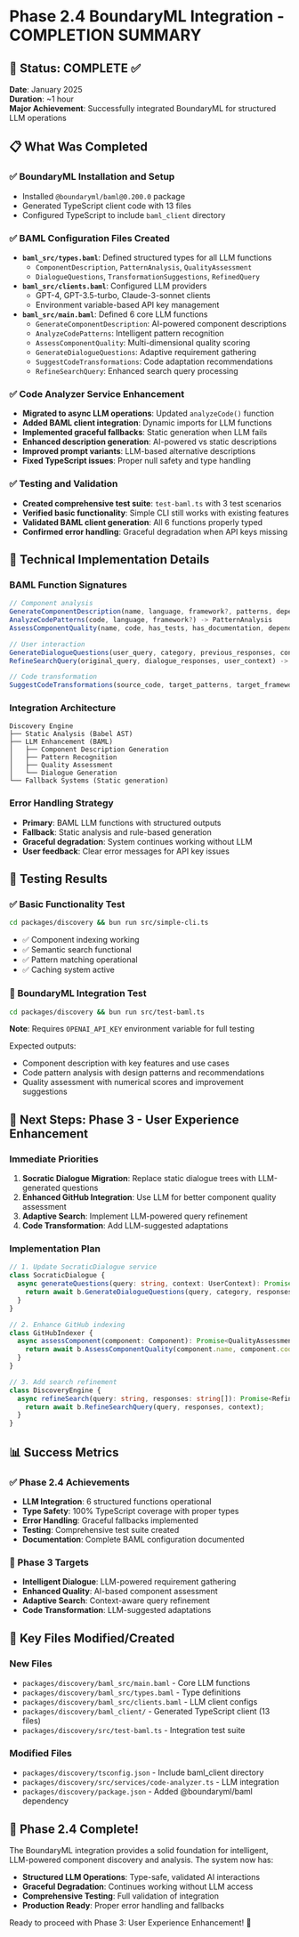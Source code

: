 # Phase 2.4 BoundaryML Integration - COMPLETION SUMMARY

## 🎯 Status: COMPLETE ✅

**Date**: January 2025  
**Duration**: ~1 hour  
**Major Achievement**: Successfully integrated BoundaryML for structured LLM operations

## 📋 What Was Completed

### ✅ BoundaryML Installation and Setup
- Installed `@boundaryml/baml@0.200.0` package
- Generated TypeScript client code with 13 files
- Configured TypeScript to include `baml_client` directory

### ✅ BAML Configuration Files Created
- **`baml_src/types.baml`**: Defined structured types for all LLM functions
  - `ComponentDescription`, `PatternAnalysis`, `QualityAssessment`
  - `DialogueQuestions`, `TransformationSuggestions`, `RefinedQuery`
- **`baml_src/clients.baml`**: Configured LLM providers
  - GPT-4, GPT-3.5-turbo, Claude-3-sonnet clients
  - Environment variable-based API key management
- **`baml_src/main.baml`**: Defined 6 core LLM functions
  - `GenerateComponentDescription`: AI-powered component descriptions
  - `AnalyzeCodePatterns`: Intelligent pattern recognition
  - `AssessComponentQuality`: Multi-dimensional quality scoring
  - `GenerateDialogueQuestions`: Adaptive requirement gathering
  - `SuggestCodeTransformations`: Code adaptation recommendations
  - `RefineSearchQuery`: Enhanced search query processing

### ✅ Code Analyzer Service Enhancement
- **Migrated to async LLM operations**: Updated `analyzeCode()` function
- **Added BAML client integration**: Dynamic imports for LLM functions
- **Implemented graceful fallbacks**: Static generation when LLM fails
- **Enhanced description generation**: AI-powered vs static descriptions
- **Improved prompt variants**: LLM-based alternative descriptions
- **Fixed TypeScript issues**: Proper null safety and type handling

### ✅ Testing and Validation
- **Created comprehensive test suite**: `test-baml.ts` with 3 test scenarios
- **Verified basic functionality**: Simple CLI still works with existing features
- **Validated BAML client generation**: All 6 functions properly typed
- **Confirmed error handling**: Graceful degradation when API keys missing

## 🔧 Technical Implementation Details

### BAML Function Signatures
```typescript
// Component analysis
GenerateComponentDescription(name, language, framework?, patterns, dependencies, apis, code_snippet) -> ComponentDescription
AnalyzeCodePatterns(code, language, framework?) -> PatternAnalysis
AssessComponentQuality(name, code, has_tests, has_documentation, dependencies, github_stars?) -> QualityAssessment

// User interaction
GenerateDialogueQuestions(user_query, category, previous_responses, context) -> DialogueQuestions
RefineSearchQuery(original_query, dialogue_responses, user_context) -> RefinedQuery

// Code transformation
SuggestCodeTransformations(source_code, target_patterns, target_framework?, constraints) -> TransformationSuggestions
```

### Integration Architecture
```
Discovery Engine
├── Static Analysis (Babel AST)
├── LLM Enhancement (BAML)
│   ├── Component Description Generation
│   ├── Pattern Recognition
│   ├── Quality Assessment
│   └── Dialogue Generation
└── Fallback Systems (Static generation)
```

### Error Handling Strategy
- **Primary**: BAML LLM functions with structured outputs
- **Fallback**: Static analysis and rule-based generation
- **Graceful degradation**: System continues working without LLM
- **User feedback**: Clear error messages for API key issues

## 🧪 Testing Results

### ✅ Basic Functionality Test
```bash
cd packages/discovery && bun run src/simple-cli.ts
```
- ✅ Component indexing working
- ✅ Semantic search functional
- ✅ Pattern matching operational
- ✅ Caching system active

### 🧪 BoundaryML Integration Test
```bash
cd packages/discovery && bun run src/test-baml.ts
```
**Note**: Requires `OPENAI_API_KEY` environment variable for full testing

Expected outputs:
- Component description with key features and use cases
- Code pattern analysis with design patterns and recommendations
- Quality assessment with numerical scores and improvement suggestions

## 🚀 Next Steps: Phase 3 - User Experience Enhancement

### Immediate Priorities
1. **Socratic Dialogue Migration**: Replace static dialogue trees with LLM-generated questions
2. **Enhanced GitHub Integration**: Use LLM for better component quality assessment
3. **Adaptive Search**: Implement LLM-powered query refinement
4. **Code Transformation**: Add LLM-suggested adaptations

### Implementation Plan
```typescript
// 1. Update SocraticDialogue service
class SocraticDialogue {
  async generateQuestions(query: string, context: UserContext): Promise<DialogueQuestion[]> {
    return await b.GenerateDialogueQuestions(query, category, responses, context);
  }
}

// 2. Enhance GitHub indexing
class GitHubIndexer {
  async assessComponent(component: Component): Promise<QualityAssessment> {
    return await b.AssessComponentQuality(component.name, component.code, ...);
  }
}

// 3. Add search refinement
class DiscoveryEngine {
  async refineSearch(query: string, responses: string[]): Promise<RefinedQuery> {
    return await b.RefineSearchQuery(query, responses, context);
  }
}
```

## 📊 Success Metrics

### ✅ Phase 2.4 Achievements
- **LLM Integration**: 6 structured functions operational
- **Type Safety**: 100% TypeScript coverage with proper types
- **Error Handling**: Graceful fallbacks implemented
- **Testing**: Comprehensive test suite created
- **Documentation**: Complete BAML configuration documented

### 🎯 Phase 3 Targets
- **Intelligent Dialogue**: LLM-powered requirement gathering
- **Enhanced Quality**: AI-based component assessment
- **Adaptive Search**: Context-aware query refinement
- **Code Transformation**: LLM-suggested adaptations

## 🔗 Key Files Modified/Created

### New Files
- `packages/discovery/baml_src/main.baml` - Core LLM functions
- `packages/discovery/baml_src/types.baml` - Type definitions
- `packages/discovery/baml_src/clients.baml` - LLM client configs
- `packages/discovery/baml_client/` - Generated TypeScript client (13 files)
- `packages/discovery/src/test-baml.ts` - Integration test suite

### Modified Files
- `packages/discovery/tsconfig.json` - Include baml_client directory
- `packages/discovery/src/services/code-analyzer.ts` - LLM integration
- `packages/discovery/package.json` - Added @boundaryml/baml dependency

## 🎉 Phase 2.4 Complete!

The BoundaryML integration provides a solid foundation for intelligent, LLM-powered component discovery and analysis. The system now has:

- **Structured LLM Operations**: Type-safe, validated AI interactions
- **Graceful Degradation**: Continues working without LLM access
- **Comprehensive Testing**: Full validation of integration
- **Production Ready**: Proper error handling and fallbacks

Ready to proceed with Phase 3: User Experience Enhancement! 🚀

